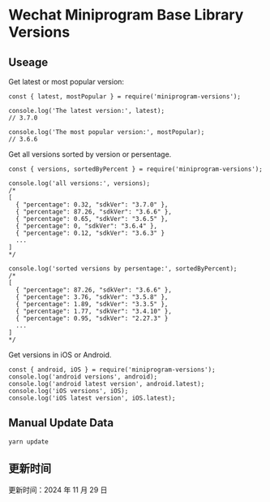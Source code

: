 
# Wechat Miniprogram Base Library Versions

## Useage

Get latest or most popular version:

```;
const { latest, mostPopular } = require('miniprogram-versions');

console.log('The latest version:', latest);
// 3.7.0

console.log('The most popular version:', mostPopular);
// 3.6.6

```

Get all versions sorted by version or persentage.

```
const { versions, sortedByPercent } = require('miniprogram-versions');

console.log('all versions:', versions);
/*
[
  { "percentage": 0.32, "sdkVer": "3.7.0" },
  { "percentage": 87.26, "sdkVer": "3.6.6" },
  { "percentage": 0.65, "sdkVer": "3.6.5" },
  { "percentage": 0, "sdkVer": "3.6.4" },
  { "percentage": 0.12, "sdkVer": "3.6.3" }
  ...
]
*/

console.log('sorted versions by persentage:', sortedByPercent);
/*
[
  { "percentage": 87.26, "sdkVer": "3.6.6" },
  { "percentage": 3.76, "sdkVer": "3.5.8" },
  { "percentage": 1.89, "sdkVer": "3.3.5" },
  { "percentage": 1.77, "sdkVer": "3.4.10" },
  { "percentage": 0.95, "sdkVer": "2.27.3" }
  ...
]
*/
```

Get versions in iOS or Android.

```
const { android, iOS } = require('miniprogram-versions');
console.log('android versions', android);
console.log('android latest version', android.latest);
console.log('iOS versions', iOS);
console.log('iOS latest version', iOS.latest);
```

## Manual Update Data

```
yarn update
```

## 更新时间

更新时间：2024 年 11 月 29 日

